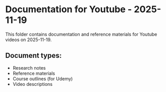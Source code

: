 # Documentation for Youtube - 2025-11-19

This folder contains documentation and reference materials for Youtube videos on 2025-11-19.

## Document types:
- Research notes
- Reference materials
- Course outlines (for Udemy)
- Video descriptions
